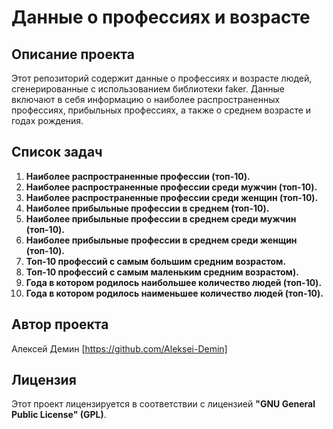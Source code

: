 # Данные о профессиях и возрасте

## Описание проекта
Этот репозиторий содержит данные о профессиях и возрасте людей, сгенерированные с использованием библиотеки faker. Данные включают в себя информацию о наиболее распространенных профессиях, прибыльных профессиях, а также о среднем возрасте и годах рождения.

## Список задач
1. **Наиболее распространенные профессии (топ-10).**
2. **Наиболее распространенные профессии среди мужчин (топ-10).**
3. **Наиболее распространенные профессии среди женщин (топ-10).**
4. **Наиболее прибыльные профессии в среднем (топ-10).**
5. **Наиболее прибыльные профессии в среднем среди мужчин (топ-10).**
6. **Наиболее прибыльные профессии в среднем среди женщин (топ-10).**
7. **Топ-10 профессий с самым большим средним возрастом.**
8. **Топ-10 профессий с самым маленьким средним возрастом).**
9. **Года в котором родилось наибольшее количество людей (топ-10).**
10. **Года в котором родилось наименьшее количество людей (топ-10).**

## Автор проекта
Алексей Демин [https://github.com/Aleksei-Demin]

## Лицензия
Этот проект лицензируется в соответствии с лицензией **"GNU General Public License" (GPL)**.